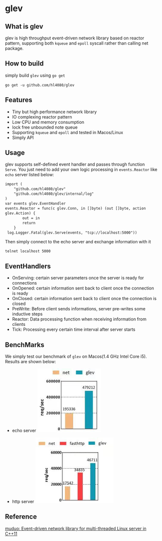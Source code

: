 # glev
## What is glev
glev is high throughput event-driven network library based on reactor pattern, supporting both `kqueue` and `epoll` syscall rather than calling net package.

## How to build
simply build `glev` using `go get`

`go get -u github.com/hl4080/glev`

## Features
 - Tiny but high performance network library
 - IO complexing reactor pattern
 - Low CPU and memory consumption
 - lock free unbounded note queue 
 - Supporting `kqueue` and `epoll` and tested in Macos/Linux
 - Simply API
 
## Usage
glev supports self-defined event handler and passes through function `Serve`. You just need to add your own logic processing in `events.Reactor` like `echo` server listed below:

```
import (
	"github.com/hl4080/glev"
	"github.com/hl4080/glev/internal/log"
)
var events glev.EventHandler
events.Reactor = func(c glev.Conn, in []byte) (out []byte, action glev.Action) {
 		out = in
 		return
 	}
 log.Logger.Fatal(glev.Serve(events, "tcp://localhost:5000"))
 ```
Then simply connect to the echo server and exchange information with it
```
telnet localhost 5000
```

## EventHandlers
- OnServing: certain server parameters once the server is ready for connections
- OnOpened: certain information sent back to client once the connection is ready
- OnClosed: certain information sent back to client once the connection is closed
- PreWrite: Before client sends informations, server pre-writes some inductive steps
- Reactor: Data processing function when receiving information from clients
- Tick: Processing every certain time interval after server starts

## BenchMarks
We simply test our benchmark of `glev` on Macos(1.4 GHz Intel Core i5). Results are shown below:

- echo server
![echo server](benchmark/pic/echo.jpeg#pic_center)

- http server
![http server](benchmark/pic/fasthttp.jpeg#pic_center)

 
 ## Reference
 [muduo: Event-driven network library for multi-threaded Linux server in C++11](https://github.com/chenshuo/muduo)
    
 
